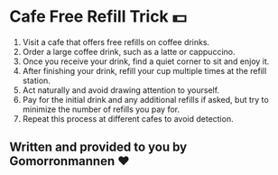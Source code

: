 # Cafe Free Refill Trick 💵

1. Visit a cafe that offers free refills on coffee drinks.
2. Order a large coffee drink, such as a latte or cappuccino.
3. Once you receive your drink, find a quiet corner to sit and enjoy it.
4. After finishing your drink, refill your cup multiple times at the refill station.
5. Act naturally and avoid drawing attention to yourself.
6. Pay for the initial drink and any additional refills if asked, but try to minimize the number of refills you pay for.
7. Repeat this process at different cafes to avoid detection.

## Written and provided to you by **Gomorronmannen** ❤️

